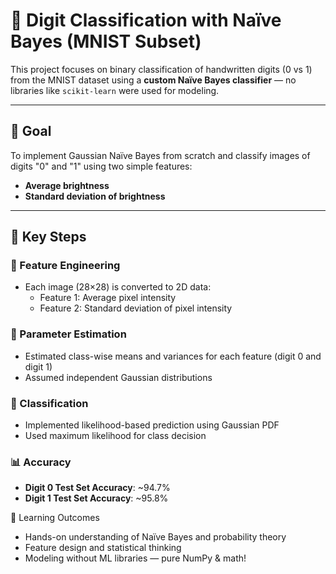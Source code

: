 # 🔢 Digit Classification with Naïve Bayes (MNIST Subset)

This project focuses on binary classification of handwritten digits (0 vs 1) from the MNIST dataset using a **custom Naïve Bayes classifier** — no libraries like `scikit-learn` were used for modeling.

---

## 🎯 Goal

To implement Gaussian Naïve Bayes from scratch and classify images of digits "0" and "1" using two simple features:
- **Average brightness**
- **Standard deviation of brightness**

---

## 📌 Key Steps

### 🧩 Feature Engineering
- Each image (28×28) is converted to 2D data:
  - Feature 1: Average pixel intensity
  - Feature 2: Standard deviation of pixel intensity

### 📐 Parameter Estimation
- Estimated class-wise means and variances for each feature (digit 0 and digit 1)
- Assumed independent Gaussian distributions

### 🧠 Classification
- Implemented likelihood-based prediction using Gaussian PDF
- Used maximum likelihood for class decision

### 📊 Accuracy
- **Digit 0 Test Set Accuracy**: ~94.7%  
- **Digit 1 Test Set Accuracy**: ~95.8%

🧠 Learning Outcomes
 - Hands-on understanding of Naïve Bayes and probability theory
 - Feature design and statistical thinking
 - Modeling without ML libraries — pure NumPy & math!
  

